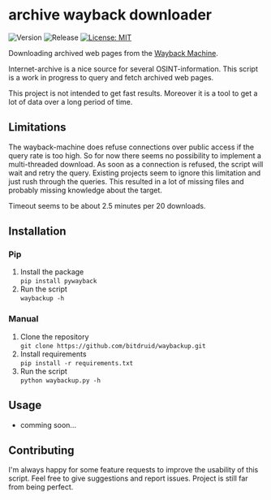 # archive wayback downloader

![Version](https://img.shields.io/badge/Version-0.2.0-blue)
![Release](https://img.shields.io/badge/Release-alpha-red)
[![License: MIT](https://img.shields.io/badge/License-MIT-yellow.svg)](https://opensource.org/licenses/MIT)

Downloading archived web pages from the [Wayback Machine](https://archive.org/web/).

Internet-archive is a nice source for several OSINT-information. This script is a work in progress to query and fetch archived web pages.

This project is not intended to get fast results. Moreover it is a tool to get a lot of data over a long period of time.

## Limitations

The wayback-machine does refuse connections over public access if the query rate is too high. So for now there seems no possibility to implement a multi-threaded download. As soon as a connection is refused, the script will wait and retry the query. Existing projects seem to ignore this limitation and just rush through the queries. This resulted in a lot of missing files and probably missing knowledge about the target.

Timeout seems to be about 2.5 minutes per 20 downloads.

## Installation

### Pip

1. Install the package <br>
   ```pip install pywayback```
2. Run the script <br>
   ```waybackup -h```

### Manual

1. Clone the repository <br>
   ```git clone https://github.com/bitdruid/waybackup.git```
2. Install requirements <br>
   ```pip install -r requirements.txt```
3. Run the script <br>
   ```python waybackup.py -h```

## Usage

- comming soon...

## Contributing

I'm always happy for some feature requests to improve the usability of this script.
Feel free to give suggestions and report issues. Project is still far from being perfect.